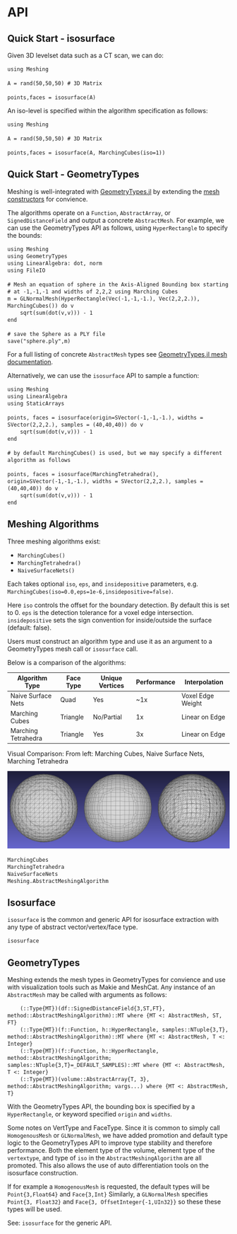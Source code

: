 # API

## Quick Start - isosurface

Given 3D levelset data such as a CT scan, we can do:

```
using Meshing

A = rand(50,50,50) # 3D Matrix

points,faces = isosurface(A)
```

An iso-level is specified within the algorithm specification as follows:

```
using Meshing

A = rand(50,50,50) # 3D Matrix

points,faces = isosurface(A, MarchingCubes(iso=1))
```


## Quick Start - GeometryTypes

Meshing is well-integrated with [GeometryTypes.jl](https://github.com/JuliaGeometry/GeometryTypes.jl)  by extending the [mesh constructors](http://juliageometry.github.io/GeometryTypes.jl/latest/types.html#Meshes-1) for convience.

The algorithms operate on a `Function`, `AbstractArray`, or `SignedDistanceField` and output a concrete `AbstractMesh`.
For example, we can use the GeometryTypes API as follows, using `HyperRectangle` to specify the bounds:

```
using Meshing
using GeometryTypes
using LinearAlgebra: dot, norm
using FileIO

# Mesh an equation of sphere in the Axis-Aligned Bounding box starting
# at -1,-1,-1 and widths of 2,2,2 using Marching Cubes
m = GLNormalMesh(HyperRectangle(Vec(-1,-1,-1.), Vec(2,2,2.)), MarchingCubes()) do v
    sqrt(sum(dot(v,v))) - 1
end

# save the Sphere as a PLY file
save("sphere.ply",m)
```

For a full listing of concrete `AbstractMesh` types see [GeometryTypes.jl mesh documentation](http://juliageometry.github.io/GeometryTypes.jl/latest/types.html#Meshes-1).

Alternatively, we can use the `isosurface` API to sample a function:

```
using Meshing
using LinearAlgebra
using StaticArrays

points, faces = isosurface(origin=SVector(-1,-1,-1.), widths = SVector(2,2,2.), samples = (40,40,40)) do v
    sqrt(sum(dot(v,v))) - 1
end

# by default MarchingCubes() is used, but we may specify a different algorithm as follows

points, faces = isosurface(MarchingTetrahedra(), origin=SVector(-1,-1,-1.), widths = SVector(2,2,2.), samples = (40,40,40)) do v
    sqrt(sum(dot(v,v))) - 1
end
```


## Meshing Algorithms

Three meshing algorithms exist:
* `MarchingCubes()`
* `MarchingTetrahedra()`
* `NaiveSurfaceNets()`

Each takes optional `iso`, `eps`, and `insidepositive` parameters, e.g. `MarchingCubes(iso=0.0,eps=1e-6,insidepositive=false)`.

Here `iso` controls the offset for the boundary detection. By default this is set to 0. `eps` is the detection tolerance for a voxel edge intersection.
`insidepositive` sets the sign convention for inside/outside the surface (default: false).

Users must construct an algorithm type and use it as an argument to a GeometryTypes mesh call or `isosurface` call.

Below is a comparison of the algorithms:

| Algorithm Type      | Face Type | Unique Vertices | Performance | Interpolation     |
|---------------------|-----------|-----------------|-------------|-------------------|
| Naive Surface Nets  | Quad      | Yes             | ~1x         | Voxel Edge Weight |
| Marching Cubes      | Triangle  | No/Partial      | 1x          | Linear on Edge    |
| Marching Tetrahedra | Triangle  | Yes             | 3x          | Linear on Edge    |

Visual Comparison:
From left: Marching Cubes, Naive Surface Nets, Marching Tetrahedra

![comparison](./img/comparison.png)

```@docs
MarchingCubes
MarchingTetrahedra
NaiveSurfaceNets
Meshing.AbstractMeshingAlgorithm
```

## Isosurface

`isosurface` is the common and generic API for isosurface extraction with any type of abstract vector/vertex/face type.

```@docs
isosurface
```

## GeometryTypes

Meshing extends the mesh types in GeometryTypes for convience and use with visualization tools such as Makie and MeshCat.
Any instance of an `AbstractMesh` may be called with arguments as follows:

```
    (::Type{MT})(df::SignedDistanceField{3,ST,FT}, method::AbstractMeshingAlgorithm)::MT where {MT <: AbstractMesh, ST, FT}
    (::Type{MT})(f::Function, h::HyperRectangle, samples::NTuple{3,T}, method::AbstractMeshingAlgorithm)::MT where {MT <: AbstractMesh, T <: Integer}
    (::Type{MT})(f::Function, h::HyperRectangle, method::AbstractMeshingAlgorithm; samples::NTuple{3,T}=_DEFAULT_SAMPLES)::MT where {MT <: AbstractMesh, T <: Integer}
    (::Type{MT})(volume::AbstractArray{T, 3}, method::AbstractMeshingAlgorithm; vargs...) where {MT <: AbstractMesh, T}
```

With the GeometryTypes API, the bounding box is specified by a `HyperRectangle`, or keyword specified `origin` and `widths`.

Some notes on VertType and FaceType. Since it is common to simply call `HomogenousMesh` or `GLNormalMesh`, we have added promotion and default type logic
to the GeometryTypes API to improve type stability and therefore performance.
Both the element type of the volume, element type of the `vertextype`, and type of `iso` in the `AbstractMeshingAlgorithm`
are all promoted. This also allows the use of auto differentiation tools on the isosurface construction.

If for example a `HomogenousMesh` is requested, the default types will be `Point{3,Float64}` and `Face{3,Int}`
Similarly, a `GLNormalMesh` specifies `Point{3, Float32}` and `Face{3, OffsetInteger{-1,UIn32}}` so these these types will be used.

See: `isosurface` for the generic API.
